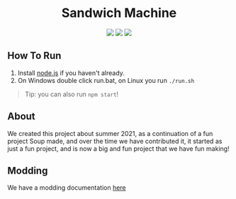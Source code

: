 <p align="center">
 <h1 align="center">Sandwich Machine</h1>
</p>
  <p align="center">
    <img src="https://img.shields.io/github/repo-size/sandwich-machine/sandwich-machine?style=for-the-badge"/>
    <img src="https://img.shields.io/github/languages/top/sandwich-machine/sandwich-machine?style=for-the-badge"/>
    <img src="https://img.shields.io/github/commit-activity/w/sandwich-machine/sandwich-machine?style=for-the-badge"/>
</p>

## How To Run
1. Install [node.js](https://nodejs.org/) if you haven't already.
2. On Windows double click run.bat, on Linux you run `./run.sh`
> Tip: you can also run `npm start`!

## About
We created this project about summer 2021, as a continuation of a fun project Soup made, and over the time we have contributed it, it started as just a fun project, and is now a big and fun project that we have fun making!

## Modding
We have a modding documentation [here](https://github.com/sandwich-machine/sandwich-machine/blob/main/Documentation.md)
